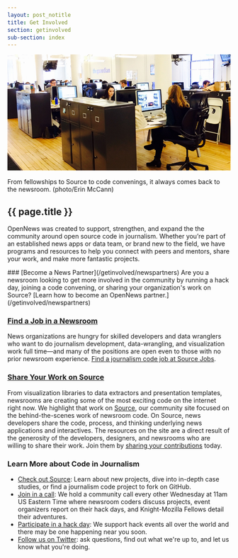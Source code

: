 ```yaml
---
layout: post_notitle
title: Get Involved
section: getinvolved
sub-section: index
---
```

<img src="/media/img/newspartner.jpg" class="topline">
<p class="caption">From fellowships to Source to code convenings, it always comes back to the newsroom. (photo/Erin McCann)</p>

<h2>{{ page.title }}</h2>
<p class="bodybig">OpenNews was created to support, strengthen, and expand the the community around open source code in journalism. Whether you’re part of an established news apps or data team, or brand new to the field, we have programs and resources to help you connect with peers and mentors, share your work, and make more fantastic projects.</p>
<!--
### [Apply for a Fellowship](/what/fellowships/)
Knight-Mozilla Fellows spend 10 months working with a fantastic news organization in a paid position and traveling around the world to learn from and collaborate with news nerds. [Meet our 2015 fellows](what/fellowships/2015meet) and [learn more about the program](/what/fellowships/), then apply to become a [2016 Knight-Mozilla Fellow](/what/fellowships/apply).
-->
### [Become a News Partner](/getinvolved/newspartners)
Are you a newsroom looking to get more involved in the community by running a hack day, joining a code convening, or sharing your organization's work on Source? [Learn how to become an OpenNews partner.](/getinvolved/newspartners)

### [Find a Job in a Newsroom](https://source.opennews.org/en-US/jobs/)
News organizations are hungry for skilled developers and data wranglers who want to do journalism development, data-wrangling, and visualization work full time—and many of the positions are open even to those with no prior newsroom experience. <a href="https://source.opennews.org/en-US/jobs/">Find a journalism code job at Source Jobs</a>.

### [Share Your Work on Source](https://source.opennews.org/en-US/contribute/)

From visualization libraries to data extractors and presentation templates, newsrooms are creating some of the most exciting code on the internet right now. We highlight that work on [Source](http://source.opennews.org), our community site focused on the behind-the-scenes work of newsroom code. On Source, news developers share the code, process, and thinking underlying news applications and interactives. The resources on the site are a direct result of the generosity of the developers, designers, and newsrooms who are willing to share their work. Join them by [sharing your contributions](https://source.opennews.org/en-US/contribute/) today.

### Learn More about Code in Journalism

* <a href="http://source.opennews.org">Check out Source</a>: Learn about new projects, dive into in-depth case studies, or find a journalism code project to fork on GitHub.
* <a href="/what/community/calls">Join in a call</a>: We hold a community call every other Wednesday at 11am US Eastern Time where newsroom coders discuss projects, event organizers report on their hack days, and Knight-Mozilla Fellows detail their adventures.
* <a href="/what/community/eventsupport">Participate in a hack day</a>: We support hack events all over the world and there may be one happening near you soon.
* <a href="http://www.twitter.com/opennews">Follow us on Twitter</a>: ask questions, find out what we're up to, and let us know what you're doing.
